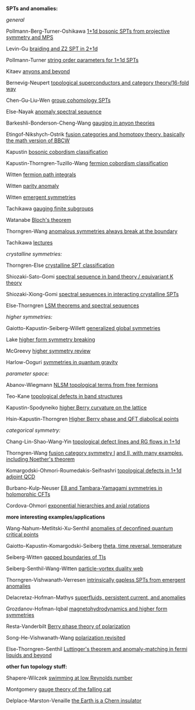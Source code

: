 **SPTs and anomalies:**

*general*

Pollmann-Berg-Turner-Oshikawa [1+1d bosonic SPTs from projective symmetry and MPS](https://arxiv.org/abs/0909.4059)

Levin-Gu [braiding and Z2 SPT in 2+1d](https://arxiv.org/abs/1202.3120)

Pollmann-Turner [string order parameters for 1+1d SPTs](https://arxiv.org/abs/1204.0704)

Kitaev [anyons and beyond](https://arxiv.org/abs/cond-mat/0506438)

Bernevig-Neupert [topological superconductors and category theory/16-fold way](https://arxiv.org/abs/1506.05805)

Chen-Gu-Liu-Wen [group cohomology SPTs](https://arxiv.org/abs/1301.0861)

Else-Nayak [anomaly spectral sequence](https://arxiv.org/abs/1409.5436)

Barkeshli-Bonderson-Cheng-Wang [gauging in anyon theories](https://arxiv.org/abs/1410.4540)

Etingof-Nikshych-Ostrik [fusion categories and homotopy theory, basically the math version of BBCW](https://arxiv.org/abs/0909.3140)

Kapustin [bosonic cobordism classification](https://arxiv.org/abs/1403.1467)

Kapustin-Thorngren-Tuzillo-Wang [fermion cobordism classification](https://arxiv.org/abs/1406.7329)

Witten [fermion path integrals](https://arxiv.org/abs/1508.04715)

Witten [parity anomaly](https://arxiv.org/abs/1605.02391)

Witten [emergent symmetries](https://arxiv.org/abs/1710.01791)

Tachikawa [gauging finite subgroups](https://arxiv.org/abs/1712.09542)

Watanabe [Bloch's theorem](https://arxiv.org/abs/1904.02700)

Thorngren-Wang [anomalous symmetries always break at the boundary](https://arxiv.org/abs/2012.15861)

Tachikawa [lectures](https://member.ipmu.jp/yuji.tachikawa/lectures/)

*crystalline symmetries:*

Thorngren-Else [crystalline SPT classification](https://arxiv.org/abs/1612.00846)

Shiozaki-Sato-Gomi [spectral sequence in band theory / equivariant K theory](https://arxiv.org/abs/1802.06694)

Shiozaki-Xiong-Gomi [spectral sequences in interacting crystalline SPTs](https://arxiv.org/abs/1810.00801)

Else-Thorngren [LSM theorems and spectral sequences](https://arxiv.org/abs/1907.08204)

*higher symmetries:*

Gaiotto-Kapustin-Seiberg-Willett [generalized global symmetries](https://arxiv.org/abs/1412.5148)

Lake [higher form symmetry breaking](https://arxiv.org/abs/1802.07747)

McGreevy [higher symmetry review](https://arxiv.org/abs/2204.03045)

Harlow-Ooguri [symmetries in quantum gravity](https://arxiv.org/abs/1810.05338)

*parameter space:*

Abanov-Wiegmann [NLSM topological terms from free fermions](https://arxiv.org/abs/hep-th/9911025)

Teo-Kane [topological defects in band structures](https://arxiv.org/abs/1006.0690)

Kapustin-Spodyneiko [higher Berry curvature on the lattice](https://arxiv.org/abs/2001.03454)

Hsin-Kapustin-Thorngren [Higher Berry phase and QFT diabolical points](https://arxiv.org/abs/2004.10758)

*categorical symmetry:*

Chang-Lin-Shao-Wang-Yin [topological defect lines and RG flows in 1+1d](https://arxiv.org/abs/1802.04445)

Thorngren-Wang [fusion category symmetry I](https://arxiv.org/abs/1912.02817) [and II, with many examples, including Noether's theorem](https://arxiv.org/abs/2106.12577)

Komargodski-Ohmori-Roumedakis-Seifnashri [topological defects in 1+1d adjoint QCD](https://arxiv.org/abs/2008.07567)

Burbano-Kulp-Neuser [E8 and Tambara-Yamagami symmetries in holomorphic CFTs](https://arxiv.org/abs/2112.14323)

Cordova-Ohmori [exponential hierarchies and axial rotations](https://arxiv.org/abs/2205.06243)

**more interesting examples/applications**

Wang-Nahum-Metlitski-Xu-Senthil [anomalies of deconfined quantum critical points](https://arxiv.org/abs/1703.02426)

Gaiotto-Kapustin-Komargodski-Seiberg [theta, time reversal, temperature](https://arxiv.org/abs/1703.00501)

Seiberg-Witten [gapped boundaries of TIs](https://arxiv.org/abs/1602.04251)

Seiberg-Senthil-Wang-Witten [particle-vortex duality web](https://arxiv.org/abs/1606.01989)

Thorngren-Vishwanath-Verresen [intrinsically gapless SPTs from emergent anomalies](https://arxiv.org/abs/2008.06638)

Delacretaz-Hofman-Mathys [superfluids, persistent current, and anomalies](https://arxiv.org/abs/1908.06977)

Grozdanov-Hofman-Iqbal [magnetohydrodynamics and higher form symmetries](https://arxiv.org/abs/1610.07392)

Resta-Vanderbilt [Berry phase theory of polarization](http://www.physics.rutgers.edu/~dhv/pubs/local_copy/dv_fchap.pdf)

Song-He-Vishwanath-Wang [polarization revisited](https://arxiv.org/abs/1909.08637)

Else-Thorngren-Senthil [Luttinger's theorem and anomaly-matching in fermi liquids and beyond](https://arxiv.org/abs/2007.07896)


**other fun topology stuff:**

Shapere-Wilczek [swimming at low Reynolds number](https://www.physics.utoronto.ca/~poppitz/poppitz/PHY1530_files/ShapereLowR.pdf)

Montgomery [gauge theory of the falling cat](https://montgomery.math.ucsc.edu/papers/cat.PDF)

Delplace-Marston-Venaille [the Earth is a Chern insulator](https://arxiv.org/abs/1702.07583)
